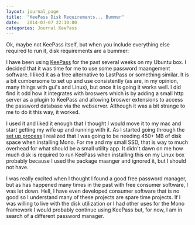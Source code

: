 ```yaml
---
layout: journal_page
title:  "KeePass Disk Requirements... Bummer"
date:   2014-07-07 22:10:00
categories: Journal KeePass
---
```


Ok, maybe not KeePass itself, but when you include everything else required to run it, disk requirements are a bummer:

I have been using [KeePass](http://keepass.info) for the past several weeks on my Ubuntu box. I decided that it was time for me to use some password maangement software. I liked it as a free alternative to LastPass or something similar. It is a bit cumbersome to set up and use consistently (as are, in my opinion, many things with gui's and Linux), but once it is going it works well. I did find it odd how it integrates with broswers which is by adding a small http server as a plugin to KeePass and allowing broswer extensions to access the password database via the webserver. Although it was a bit strange to me to do it this way, it worked.

I used it and liked it enough that I thought I would move it to my mac and start getting my wife up and running with it. As I started going through the [set up process](http://keepass.info/help/v2/setup.html#mono) I realized that I was going to be needing 450+ MB of disk space when installing Mono. For me and my small SSD, that is way to much overhead for what should be a small utility app. It didn't dawn on me how much disk is required to run KeePass when installing this on my Linux box probably because I used the package maanger and ignored it, but I should not have.

I was really excited when I thought I found a good free password manager, but as has happened many times in the past with free consumer software, I was let down. Hell, I have even developed consumer software that is no good so I understand many of these projects are spare time projects. If I was willing to live with the disk utilization or I had other uses for the Mono framework I would probably continue using KeePass but, for now, I am in search of a different password manager.
